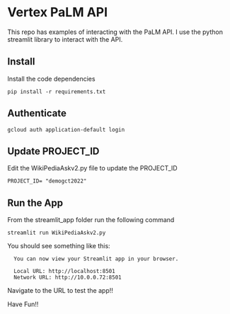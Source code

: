 # Vertex PaLM API
This repo has examples of interacting with the PaLM API. 
I use the python streamlit library to interact with the API.

## Install

Install the code dependencies

```
pip install -r requirements.txt
```

## Authenticate

```
gcloud auth application-default login
```
## Update PROJECT_ID

Edit the WikiPediaAskv2.py file to update the PROJECT_ID
```
PROJECT_ID= "demogct2022"
```


## Run the App

From the streamlit_app folder run the following command
```
streamlit run WikiPediaAskv2.py
```

You should see something like this:

```
  You can now view your Streamlit app in your browser.

  Local URL: http://localhost:8501
  Network URL: http://10.0.0.72:8501
```
Navigate to the URL to test the app!!

Have Fun!!
